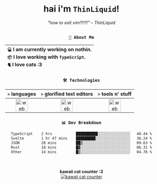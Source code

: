 <div align="center">
  
  # hai i'm `ThinLiquid`!
  ###### "how to exit vim?!!?!" – ThinLiquid
  
  ### `👤 About Me`

  | `💻`  I am currently working on **nothin**.<br/>`📦`  I love working with `TypeScript`.</br>`🐈`  I love cats :3 |
  |:---|

  
  ### `🛠️ Technologies`
  
  | `>` **languages**  | `>` **glorified text editors** | `>` **tools n' stuff** |
  |:------------------:|:------------------------------:|:----------------------:|
  | <img src="https://skillicons.dev/icons?i=ts,js,svelte,astro" alt="web dev" height="40"/> | <img src="https://skillicons.dev/icons?i=vscode,neovim" alt="web dev" height="40"/> | <img src="https://skillicons.dev/icons?i=bun,figma,bash,git,photoshop" alt="web dev" height="40"/> |
  
  ### `📊 Dev Breakdown`
  
  <!--START_SECTION:waka-->

```txt
TypeScript    2 hrs           ██████████░░░░░░░░░░░░░░░   40.44 %
Svelte        1 hr 47 mins    █████████░░░░░░░░░░░░░░░░   36.24 %
JSON          28 mins         ██▒░░░░░░░░░░░░░░░░░░░░░░   09.63 %
Rust          18 mins         █▓░░░░░░░░░░░░░░░░░░░░░░░   06.31 %
Other         14 mins         █▒░░░░░░░░░░░░░░░░░░░░░░░   04.76 %
```

<!--END_SECTION:waka-->
  
  <br/><br/>
  <b>kawaii cat counter :3</b><br/>
  [![kawaii cat counter](https://count.getloli.com/get/@ThinLiquid?theme=moebooru)](https://moe-counter.glitch.me)
</div>

